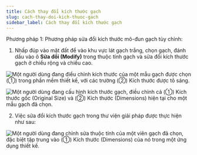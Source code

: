 ```yaml
---
title: Cách thay đổi kích thước gạch
slug: cach-thay-doi-kich-thuoc-gach
sidebar_label: Cách thay đổi kích thước gạch
---
```


Phương pháp 1: Phương pháp sửa đổi kích thước mô-đun gạch tùy chỉnh:

1. Nhấp đúp vào mặt đất để vào khu vực lát gạch trắng, chọn gạch, đánh dấu vào ô **Sửa đổi (Modify)** trong thuộc tính gạch và sửa đổi kích thước gạch ở chiều rộng và chiều cao.

![Một người dùng đang điều chỉnh kích thước của một mẫu gạch được chọn (①) trong phần mềm thiết kế, với các trường (②) Kích thước được tô sáng.](https://storage.googleapis.com/jegavn_kb/images/0c7888eb-8703-46e9-8d4e-37d1646436f8.png)

![Một người dùng đang cấu hình kích thước gạch, điều chỉnh cả (①) Kích thước gốc (Original Size) và (②) Kích thước (Dimensions) hiện tại cho một mẫu gạch đã chọn.](https://storage.googleapis.com/jegavn_kb/images/c870bcb5-4970-4bf3-9096-4a044a5b1ab2.png)

2. Việc sửa đổi kích thước gạch trong thư viện giải pháp được thực hiện như sau:

![Một người dùng đang chỉnh sửa thuộc tính của một viên gạch đã chọn, đặc biệt tập trung vào (①) Kích thước (Dimensions) của nó trong một ứng dụng thiết kế.](https://storage.googleapis.com/jegavn_kb/images/4f1298a3-d8e6-4649-ab6c-bf4bdf2b4cec.png)